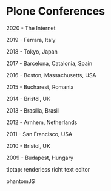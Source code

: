 

Plone Conferences
=================

2020 - The Internet

2019 - Ferrara, Italy

2018 - Tokyo, Japan

2017 - Barcelona, Catalonia, Spain

2016 - Boston, Massachusetts, USA

2015 - Bucharest, Romania

2014 - Bristol, UK

2013 - Brasília, Brasil

2012 - Arnhem, Netherlands

2011 - San Francisco, USA

2010 - Bristol, UK

2009 - Budapest, Hungary




tiptap: renderless richt text editor




phantomJS




